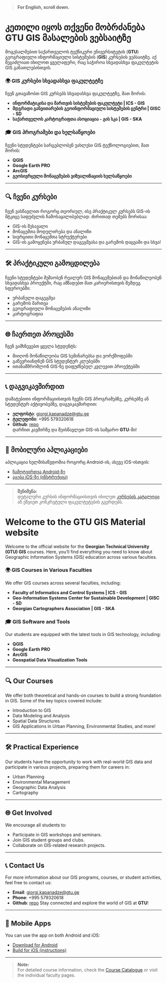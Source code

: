 > **For English, scroll down.**

# კეთილი იყოს თქვენი მობრძანება **GTU GIS მასალების ვებსაიტზე**

მოგესალმებით საქართველოს ტექნიკური უნივერსიტეტის (**GTU**) გეოგრაფიული ინფორმაციული სისტემების (**GIS**) კურსების ვებსაიტზე. აქ შეგიძლიათ იხილოთ ყველაფერი, რაც საჭიროა სხვადასხვა ფაკულტეტის GIS განათლებისთვის.


### 🌍 **GIS კურსები სხვადასხვა ფაკულტეტზე**  
ჩვენ გთავაზობთ GIS კურსებს სხვადასხვა ფაკულტეტზე, მათ შორის: <br>  
- **ინფორმატიკისა და მართვის სისტემების ფაკულტეტი | ICS - GIS**  <br>  
- **მდგრადი განვითარების გეოინფორმაციული სისტემების ცენტრი | GISC - SD** <br>  
- **საქართველოს კარტოგრაფთა ასოციაცია - გის სკა | GIS - SKA** <br> 

### 🎓 **GIS პროგრამები და ხელსაწყოები**  
ჩვენი სტუდენტები სარგებლობენ უახლესი GIS ტექნოლოგიებით, მათ შორის: <br>  
- **QGIS** <br>  
- **Google Earth PRO** <br>  
- **ArcGIS** <br>  
- **გეოსივრცული მონაცემების ვიზუალიზაციის ხელსაწყოები** <br>  

---

## 🔍 **ჩვენი კურსები**

ჩვენ ვასწავლით როგორც თეორიულ, ისე პრაქტიკულ კურსებს GIS-ის მტკიცე საფუძვლის ჩამოსაყალიბებლად. ძირითად თემებს შორისაა:
- GIS-ის შესავალი
- მონაცემთა მოდელირება და ანალიზი
- სივრცითი მონაცემთა სტრუქტურები
- GIS-ის გამოყენება ურბანულ დაგეგმვასა და გარემოს დაცვაში და სხვა!

---

## 🛠️ **პრაქტიკული გამოცდილება**

ჩვენი სტუდენტები მუშაობენ რეალურ GIS მონაცემებთან და მონაწილეობენ სხვადასხვა პროექტში, რაც ამზადებთ მათ კარიერისთვის შემდეგ სფეროებში:
- ურბანული დაგეგმვა  
- გარემოს მართვა  
- გეოგრაფიული მონაცემების ანალიზი  
- კარტოგრაფია  

---

## 🌐 **ჩაერთეთ პროცესში**

ჩვენ ვამხნევებთ ყველა სტუდენტს:
- მიიღონ მონაწილეობა GIS სემინარებსა და ვორქშოფებში  
- გაწევრიანდნენ GIS სტუდენტურ კლუბებში  
- ითანამშრომლონ GIS-ზე დაფუძნებულ კვლევით პროექტებში  

---

## 📞 **დაგვიკავშირდით**

დამატებითი ინფორმაციისთვის ჩვენს GIS პროგრამებზე, კურსებზე ან სტუდენტურ აქტივობებზე, დაგვიკავშირდით:

- **ელფოსტა**: [giorgi.kapanadze@gtu.ge](mailto:giorgi.kapanadze@gtu.ge)  
- **ტელეფონი**: +995 579320618  
- **Github**: [repo](https://ezdanapak.github.io/GTU-GIS/)  
დარჩით კავშირზე და შეისწავლეთ GIS-ის სამყარო **GTU**-ში!

---

## 📱 მობილური აპლიკაციები

აპლიკაცია ხელმისაწვდომია როგორც Android-ის, ასევე iOS-ისთვის:

- [ჩამოტვირთვა Android-ზე](https://median.co/share/neydmb#androidphone)  
- [აგება iOS-ზე (ინსტრუქცია)](https://median.co/share/neydmb#iphone)

---

> **შენიშვნა:**  
> დეტალური კურსის ინფორმაციისთვის იხილეთ [კურსების კატალოგი](#) ან ეწვიეთ კონკრეტული ფაკულტეტების გვერდებს.


# Welcome to the **GTU GIS Material website**

Welcome to the official website for the **Georgian Technical University (GTU) GIS** courses. Here, you’ll find everything you need to know about Geographic Information Systems (GIS) education across various faculties.


### 🌍 **GIS Courses in Various Faculties**
We offer GIS courses across several faculties, including: <Br>
- **Faculty of Informatics and Control Systems | ICS - GIS**  <Br>
- **Geo-Information Systems Center for Sustainable Development | GISC - SD** <Br>
- **Georgian Cartographers Association  | GIS - SKA** <br> 


### 🎓 **GIS Software and Tools**
Our students are equipped with the latest tools in GIS technology, including: <Br>
- **QGIS** <Br>
- **Google Earth PRO** <Br>
- **ArcGIS** <Br>
- **Geospatial Data Visualization Tools** <Br>

---

## 🔍 **Our Courses**

We offer both theoretical and hands-on courses to build a strong foundation in GIS. Some of the key topics covered include:
- Introduction to GIS
- Data Modeling and Analysis
- Spatial Data Structures
- GIS Applications in Urban Planning, Environmental Studies, and more!

---

## 🛠️ **Practical Experience**

Our students have the opportunity to work with real-world GIS data and participate in various projects, preparing them for careers in:
- Urban Planning
- Environmental Management
- Geographic Data Analysis
- Cartography

---

## 🌐 **Get Involved**
We encourage all students to:
- Participate in GIS workshops and seminars.
- Join GIS student groups and clubs.
- Collaborate on GIS-related research projects.

---

## 📞 **Contact Us**

For more information about our GIS programs, courses, or student activities, feel free to contact us:

- **Email**: [giorgi.kapanadze@gtu.ge](mailto:giorgi.kapanadze@gtu.ge)
- **Phone**: +995 579320618
- **Github**: [repo](https://ezdanapak.github.io/GTU-GIS/)
Stay connected and explore the world of GIS at **GTU**!

---

## 📱 Mobile Apps

You can use the app on both Android and iOS:

- [Download for Android](https://median.co/share/neydmb#androidphone)
- [Build for iOS (instructions)](https://median.co/share/neydmb#iphone)

---

> **Note:**  
> For detailed course information, check the [Course Catalogue](#) or visit the individual faculty pages.


